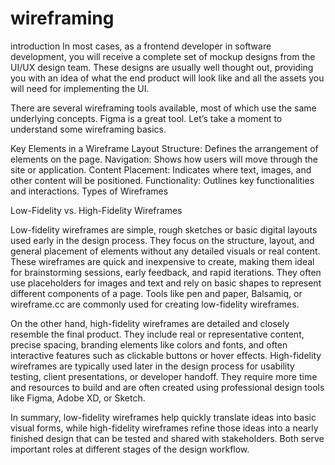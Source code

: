 # wireframing
introduction
In most cases, as a frontend developer in software development, you will receive a complete set of mockup designs from the UI/UX design team. These designs are usually well thought out, providing you with an idea of what the end product will look like and all the assets you will need for implementing the UI.

There are several wireframing tools available, most of which use the same underlying concepts. Figma is a great tool. Let’s take a moment to understand some wireframing basics.

Key Elements in a Wireframe
Layout Structure: Defines the arrangement of elements on the page.
Navigation: Shows how users will move through the site or application.
Content Placement: Indicates where text, images, and other content will be positioned.
Functionality: Outlines key functionalities and interactions.
Types of Wireframes

Low-Fidelity vs. High-Fidelity Wireframes

Low-fidelity wireframes are simple, rough sketches or basic digital layouts used early in the design process. They focus on the structure, layout, and general placement of elements without any detailed visuals or real content. These wireframes are quick and inexpensive to create, making them ideal for brainstorming sessions, early feedback, and rapid iterations. They often use placeholders for images and text and rely on basic shapes to represent different components of a page. Tools like pen and paper, Balsamiq, or wireframe.cc are commonly used for creating low-fidelity wireframes.

On the other hand, high-fidelity wireframes are detailed and closely resemble the final product. They include real or representative content, precise spacing, branding elements like colors and fonts, and often interactive features such as clickable buttons or hover effects. High-fidelity wireframes are typically used later in the design process for usability testing, client presentations, or developer handoff. They require more time and resources to build and are often created using professional design tools like Figma, Adobe XD, or Sketch.

In summary, low-fidelity wireframes help quickly translate ideas into basic visual forms, while high-fidelity wireframes refine those ideas into a nearly finished design that can be tested and shared with stakeholders. Both serve important roles at different stages of the design workflow.
